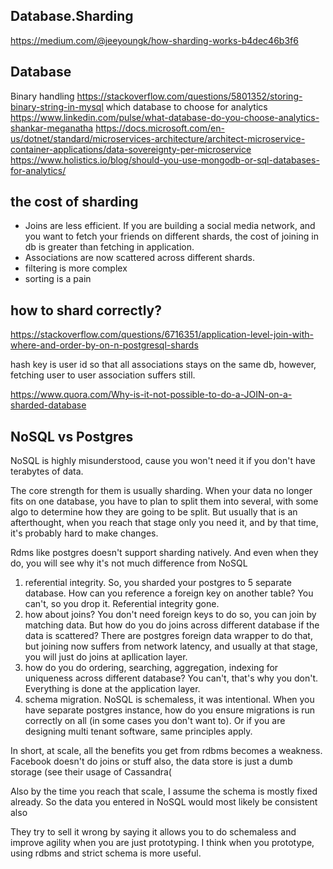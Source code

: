 
## Database.Sharding
https://medium.com/@jeeyoungk/how-sharding-works-b4dec46b3f6


## Database
Binary handling https://stackoverflow.com/questions/5801352/storing-binary-string-in-mysql
which database to choose for analytics https://www.linkedin.com/pulse/what-database-do-you-choose-analytics-shankar-meganatha
https://docs.microsoft.com/en-us/dotnet/standard/microservices-architecture/architect-microservice-container-applications/data-sovereignty-per-microservice
https://www.holistics.io/blog/should-you-use-mongodb-or-sql-databases-for-analytics/


## the cost of sharding

- Joins are less efficient. If you are building a social media network, and you want to fetch your friends on different shards, the cost of joining in db is greater than fetching in application. 
- Associations are now scattered across different shards.
- filtering is more complex
- sorting is a pain


## how to shard correctly?

https://stackoverflow.com/questions/6716351/application-level-join-with-where-and-order-by-on-n-postgresql-shards

hash key is user id so that all associations stays on the same db, however, fetching user to user association suffers still.


https://www.quora.com/Why-is-it-not-possible-to-do-a-JOIN-on-a-sharded-database


## NoSQL vs Postgres

NoSQL is highly misunderstood, cause you won't need it if you don't have terabytes of data.


The core strength for them is usually sharding. When your data no longer fits on one database, you have to plan to split them into several, with some algo to determine how they are going to be split. But usually that is an afterthought, when you reach that stage only you need it, and by that time, it's probably hard to make changes.

Rdms like postgres doesn't support sharding natively. And even when they do, you will see why it's not much difference from NoSQL


1) referential integrity. So, you sharded your postgres to 5 separate database. How can you reference a foreign key on another table? You can't, so you drop it. Referential integrity gone.
2) how about joins? You don't need foreign keys to do so, you can join by matching data. But how do you do joins across different database if the data is scattered? There are postgres foreign data wrapper to do that, but joining now suffers from network latency, and usually at that stage, you will just do joins at apllication layer.
3) how do you do ordering, searching, aggregation, indexing for uniqueness across different database? You can't, that's why you don't. Everything is done at the application layer.
4) schema migration. NoSQL is schemaless, it was intentional. When you have separate postgres instance, how do you ensure migrations is run correctly on all (in some cases you don't want to). Or if you are designing multi tenant software, same principles apply. 

In short, at scale, all the benefits you get from rdbms becomes a weakness. Facebook doesn't do joins or stuff also, the data store is just a dumb storage (see their usage of Cassandra(

Also by the time you reach that scale, I assume the schema is mostly fixed already. So the data you entered in NoSQL would most likely be consistent also

They try to sell it wrong by saying it allows you to do schemaless and improve agility when you are just prototyping. I think when you prototype, using rdbms and strict schema is more useful.
